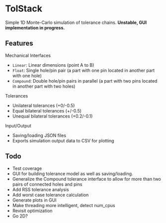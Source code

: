 # TolStack

Simple 1D Monte-Carlo simulation of tolerance chains. **Unstable, GUI implementation in progress.**

## Features

Mechanical Interfaces

* `Linear`: Linear dimensions (point A to B)
* `Float`: Single hole/pin pair (a part with one pin located in another part with one hole)
* `Compound`: Double hole/pin pairs in parallel (a part with two pins located in another part with two holes)

Tolerances

* Unilateral tolerances (+0/-0.5)
* Equal bilateral tolerances (+/-0.5)
* Unequal bilateral tolerances (+0.2/-0.1)

Input/Output

* Saving/loading JSON files
* Exports simulation output data to CSV for plotting

## Todo

* Test coverage
* GUI for building tolerance model as well as saving/loading.
* Generalize the Compound tolerance interface to allow for more than two pairs of connected holes and pins
* Add RSS tolerance analysis
* Add worst case tolerance calculation
* Generate plots in GUI
* Make threading more intelligent, detect num_cpus
* Revisit optimization
* Go 2D?

